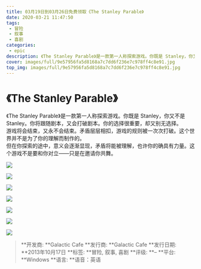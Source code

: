 ```yaml
---
title: 03月19日到03月26日免费领取《The Stanley Parable》
date: 2020-03-21 11:47:50
tags: 
 - 冒险
 - 叙事
 - 喜剧
categories: 
 - epic
description: 《The Stanley Parable》是一款第一人称探索游戏。你既是 Stanley，你又不是 Stanley。你将跟随剧本，又会打破剧本。你的选择很重要，却又别无选择。
cover: images/full/9e57956fa5d8168a7c7dd6f236e7c978ff4c8e91.jpg
top_img: images/full/9e57956fa5d8168a7c7dd6f236e7c978ff4c8e91.jpg
---
```


<h1>《The Stanley Parable》</h1>

<div>《The Stanley Parable》是一款第一人称探索游戏。你既是 Stanley，你又不是 Stanley。你将跟随剧本，又会打破剧本。你的选择很重要，却又别无选择。</div>

<div>游戏将会结束，又永不会结束。矛盾层层相扣，游戏的规则被一次次打破。这个世界并不是为了你的理解而制作的。</div>

<div>但在你探索的途中，意义会逐渐显现，矛盾将能被理解，也许你的确具有力量。这个游戏不是要和你对立——只是在邀请你共舞。</div>

![](images/full/7dc50ed56dd4d98cb74a74d94529050a9be3e35a.jpg)

![](images/full/13a06d46927a52140456005e74714c79d715085b.jpg)

![](images/full/18073b71e967ec40637fc74e5fd417fe114ad3ad.jpg)

![](images/full/eef6e2d69589a4b6da5df1872ae3bd12090989be.jpg)

![](images/full/fc7c60429c4f332a344bf769e65c6b7e5ca04a87.jpg)

![](images/full/9b7743317df4ef0017ae31ece7d81e1e4bafa9b4.jpg)

![](images/full/b64d9d736d4e951770eebeab3bdced122f69405f.jpg)

>**开发商: **Galactic Cafe
>**发行商: **Galactic Cafe
>**发行日期: **2013年10月17日
>**标签: **冒险, 叙事, 喜剧
>**评级: **–
>**平台: **Windows
>**语言: **语音：英语

